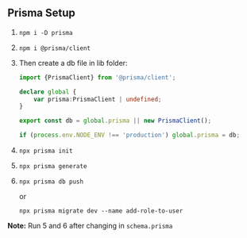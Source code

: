 ## Prisma Setup
1.
    ```bsh
    npm i -D prisma
    ```
2.
    ```bsh
    npm i @prisma/client
    ```
3.
    Then create a db file in lib folder:

    ```ts
    import {PrismaClient} from '@prisma/client';

    declare global {
        var prisma:PrismaClient | undefined;
    }

    export const db = global.prisma || new PrismaClient();

    if (process.env.NODE_ENV !== 'production') global.prisma = db;
    ```
4.
    ```bsh
    npx prisma init
    ```
5.
    ```bsh
    npx prisma generate
    ```
6.
    ```bsh
    npx prisma db push
    ```
    or
    ```bsh
    npx prisma migrate dev --name add-role-to-user
    ```

**Note:** Run 5 and 6 after changing in `schema.prisma`